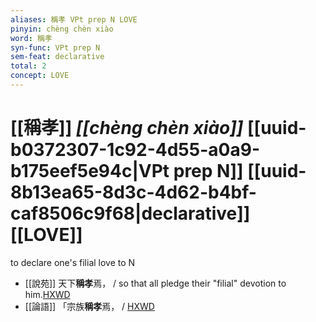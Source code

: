 ```yaml
---
aliases: 稱孝 VPt prep N LOVE
pinyin: chèng chèn xiào
word: 稱孝
syn-func: VPt prep N
sem-feat: declarative
total: 2
concept: LOVE 
---
```

# [[稱孝]] *[[chèng chèn xiào]]*  [[uuid-b0372307-1c92-4d55-a0a9-b175eef5e94c|VPt prep N]] [[uuid-8b13ea65-8d3c-4d62-b4bf-caf8506c9f68|declarative]] [[LOVE]]
to declare one's filial love to N
 - [[說苑]] 天下**稱孝**焉， / so that all pledge their "filial" devotion to him.[HXWD](https://hxwd.org/textview.html?location=CH1a0907_CHANT_002-1a.23)
 - [[論語]] 「宗族**稱孝**焉， / [HXWD](https://hxwd.org/textview.html?location=KR1h0004_tls_013-31a.5)